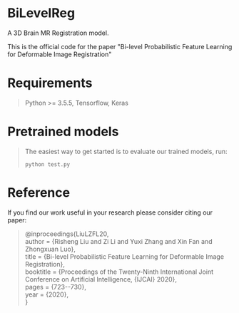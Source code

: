 # BiLevelReg
A 3D Brain MR Registration model.

This is the official code for the paper "Bi-level Probabilistic Feature Learning for Deformable Image Registration"

# Requirements

> Python >= 3.5.5, Tensorflow, Keras

# Pretrained models

> The easiest way to get started is to evaluate our trained models, run:  <br>
> <p><code>python test.py</code></p>

# Reference

If you find our work useful in your research please consider citing our paper:

> @inproceedings{LiuLZFL20, <br>
  author    = {Risheng Liu and Zi Li and Yuxi Zhang and Xin Fan and Zhongxuan Luo}, <br>
  title     = {Bi-level Probabilistic Feature Learning for Deformable Image Registration}, <br>
  booktitle = {Proceedings of the Twenty-Ninth International Joint Conference on
               Artificial Intelligence, {IJCAI} 2020}, <br>
  pages     = {723--730}, <br>
  year      = {2020}, <br>
}
